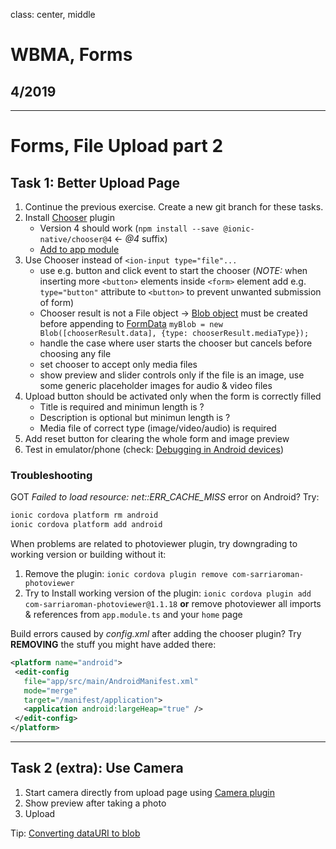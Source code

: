class: center, middle

# WBMA, Forms

## 4/2019

---

# Forms, File Upload part 2

## Task 1: Better Upload Page

1. Continue the previous exercise. Create a new git branch for these tasks.
1. Install [Chooser](https://ionicframework.com/docs/v3/native/chooser/) plugin
    - Version 4 should work (`npm install --save @ionic-native/chooser@4` <- _@4_ suffix)
    - [Add to app module](https://ionicframework.com/docs/v3/native/#Add_Plugins_to_Your_App_Module)
1. Use Chooser instead of `<ion-input type="file"...`
    - use e.g. button and click event to start the chooser (_NOTE:_ when inserting more `<button>` elements inside `<form>` element add e.g. `type="button"` attribute to `<button>` to prevent unwanted submission of form)
    - Chooser result is not a File object -> [Blob object](https://developer.mozilla.org/en-US/docs/Web/API/Blob) must be created before appending to [FormData](https://developer.mozilla.org/en-US/docs/Web/API/FormData)
    `myBlob = new Blob([chooserResult.data], {type: chooserResult.mediaType});`
    - handle the case where user starts the chooser but cancels before choosing any file
    - set chooser to accept only media files
    - show preview and slider controls only if the file is an image, use some generic placeholder images for audio & video files
1. Upload button should be activated only when the form is correctly filled
    - Title is required and minimun length is ?
    - Description is optional but minimun length is ?
    - Media file of correct type (image/video/audio) is required
1. Add reset button for clearing the whole form and image preview
1. Test in emulator/phone (check: [Debugging in Android devices](https://developers.google.com/web/tools/chrome-devtools/remote-debugging/))

### Troubleshooting

GOT _Failed to load resource: net::ERR_CACHE_MISS_ error on Android? Try:

```sh
ionic cordova platform rm android
ionic cordova platform add android
```

When problems are related to photoviewer plugin, try downgrading to working version or building without it:

1. Remove the plugin: `ionic cordova plugin remove com-sarriaroman-photoviewer`  
1. Try to Install working version of the plugin: `ionic cordova plugin add com-sarriaroman-photoviewer@1.1.18` **or** remove photoviewer all imports & references from `app.module.ts` and your `home` page

Build errors caused by _config.xml_ after adding the chooser plugin? Try **REMOVING** the stuff you might have added there:

```xml
<platform name="android">
 <edit-config
   file="app/src/main/AndroidManifest.xml"
   mode="merge"
   target="/manifest/application">
   <application android:largeHeap="true" />
 </edit-config>
</platform>
```

---

## Task 2 (extra): Use Camera

1. Start camera directly from upload page using [Camera plugin](https://ionicframework.com/docs/v3/native/camera/)
1. Show preview after taking a photo
1. Upload

Tip: [Converting dataURI to blob](https://stackoverflow.com/questions/4998908/convert-data-uri-to-file-then-append-to-formdata)
